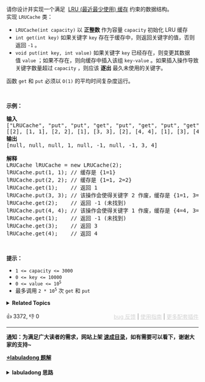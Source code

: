<div class="title__3Vvk">
 请你设计并实现一个满足&nbsp; 
 <a href="https://baike.baidu.com/item/LRU" target="_blank">LRU (最近最少使用) 缓存</a> 约束的数据结构。
</div>

<div class="title__3Vvk">
 实现 
 <code>LRUCache</code> 类：
</div>

<div class="original__bRMd"> 
 <div> 
  <ul> 
   <li><code>LRUCache(int capacity)</code> 以 <strong>正整数</strong> 作为容量&nbsp;<code>capacity</code> 初始化 LRU 缓存</li> 
   <li><code>int get(int key)</code> 如果关键字 <code>key</code> 存在于缓存中，则返回关键字的值，否则返回 <code>-1</code> 。</li> 
   <li><code>void put(int key, int value)</code>&nbsp;如果关键字&nbsp;<code>key</code> 已经存在，则变更其数据值&nbsp;<code>value</code> ；如果不存在，则向缓存中插入该组&nbsp;<code>key-value</code> 。如果插入操作导致关键字数量超过&nbsp;<code>capacity</code> ，则应该 <strong>逐出</strong> 最久未使用的关键字。</li> 
  </ul> 
 </div>
</div>

<p>函数 <code>get</code> 和 <code>put</code> 必须以 <code>O(1)</code> 的平均时间复杂度运行。</p>

<p>&nbsp;</p>

<p><strong>示例：</strong></p>

<pre>
<strong>输入</strong>
["LRUCache", "put", "put", "get", "put", "get", "put", "get", "get", "get"]
[[2], [1, 1], [2, 2], [1], [3, 3], [2], [4, 4], [1], [3], [4]]
<strong>输出</strong>
[null, null, null, 1, null, -1, null, -1, 3, 4]

<strong>解释</strong>
LRUCache lRUCache = new LRUCache(2);
lRUCache.put(1, 1); // 缓存是 {1=1}
lRUCache.put(2, 2); // 缓存是 {1=1, 2=2}
lRUCache.get(1);    // 返回 1
lRUCache.put(3, 3); // 该操作会使得关键字 2 作废，缓存是 {1=1, 3=3}
lRUCache.get(2);    // 返回 -1 (未找到)
lRUCache.put(4, 4); // 该操作会使得关键字 1 作废，缓存是 {4=4, 3=3}
lRUCache.get(1);    // 返回 -1 (未找到)
lRUCache.get(3);    // 返回 3
lRUCache.get(4);    // 返回 4
</pre>

<p>&nbsp;</p>

<p><strong>提示：</strong></p>

<ul> 
 <li><code>1 &lt;= capacity &lt;= 3000</code></li> 
 <li><code>0 &lt;= key &lt;= 10000</code></li> 
 <li><code>0 &lt;= value &lt;= 10<sup>5</sup></code></li> 
 <li>最多调用 <code>2 * 10<sup>5</sup></code> 次 <code>get</code> 和 <code>put</code></li> 
</ul>

<details><summary><strong>Related Topics</strong></summary>设计 | 哈希表 | 链表 | 双向链表</details><br>

<div>👍 3372, 👎 0<span style='float: right;'><span style='color: gray;'><a href='https://github.com/labuladong/fucking-algorithm/issues' target='_blank' style='color: lightgray;text-decoration: underline;'>bug 反馈</a> | <a href='https://labuladong.online/algo/fname.html?fname=jb插件简介' target='_blank' style='color: lightgray;text-decoration: underline;'>使用指南</a> | <a href='https://labuladong.online/algo/' target='_blank' style='color: lightgray;text-decoration: underline;'>更多配套插件</a></span></span></div>

<div id="labuladong"><hr>

**通知：为满足广大读者的需求，网站上架 [速成目录](https://labuladong.online/algo/intro/quick-learning-plan/)，如有需要可以看下，谢谢大家的支持~**



<p><strong><a href="https://labuladong.online/algo/data-structure/lru-cache/" target="_blank">⭐️labuladong 题解</a></strong></p>
<details><summary><strong>labuladong 思路</strong></summary>


<div id="labuladong_solution_zh">

## 基本思路

要让 `put` 和 `get` 方法的时间复杂度为 `O(1)`，我们可以总结出 `cache` 这个数据结构必要的条件：

1、显然 `cache` 中的元素必须有时序，以区分最近使用的和久未使用的数据，当容量满了之后要删除最久未使用的那个元素腾位置。

2、我们要在 `cache` 中快速找某个 `key` 是否已存在并得到对应的 `val`；

3、每次访问 `cache` 中的某个 `key`，需要将这个元素变为最近使用的，也就是说 `cache` 要支持在任意位置快速插入和删除元素。

哈希表查找快，但是数据无固定顺序；链表有顺序之分，插入删除快，但是查找慢，所以结合二者的长处，可以形成一种新的数据结构：哈希链表 `LinkedHashMap`：

![](https://labuladong.online/algo/images/lru/4.jpg)

至于 `put` 和 `get` 的具体逻辑，可以画出这样一个流程图：

![](https://labuladong.online/algo/images/lru/put.jpg)

根据上述逻辑写代码即可。

**详细题解**：
  - [算法就像搭乐高：手撸 LRU 算法](https://labuladong.online/algo/data-structure/lru-cache/)

</div>





<div id="solution">

## 解法代码



<div class="tab-panel"><div class="tab-nav">
<button data-tab-item="cpp" class="tab-nav-button btn " data-tab-group="default" onclick="switchTab(this)">cpp🤖</button>

<button data-tab-item="python" class="tab-nav-button btn " data-tab-group="default" onclick="switchTab(this)">python🤖</button>

<button data-tab-item="java" class="tab-nav-button btn active" data-tab-group="default" onclick="switchTab(this)">java🟢</button>

<button data-tab-item="go" class="tab-nav-button btn " data-tab-group="default" onclick="switchTab(this)">go🤖</button>

<button data-tab-item="javascript" class="tab-nav-button btn " data-tab-group="default" onclick="switchTab(this)">javascript🤖</button>
</div><div class="tab-content">
<div data-tab-item="cpp" class="tab-item " data-tab-group="default"><div class="highlight">

```cpp
// 注意：cpp 代码由 chatGPT🤖 根据我的 java 代码翻译。
// 本代码的正确性已通过力扣验证，如有疑问，可以对照 java 代码查看。

#include <unordered_map>
#include <list>
#include <utility>

using namespace std;

class LRUCache {
private:
    int cap;
    unordered_map<int, pair<int, list<int>::iterator>> cache;
    list<int> l;

public:
    LRUCache(int capacity) {
        this->cap = capacity;
    }

    int get(int key) {
        if (cache.find(key) == cache.end()) {
            return -1;
        }
        // 将 key 变为最近使用
        makeRecently(key);
        return cache[key].first;
    }

    void put(int key, int val) {
        if (cache.find(key) != cache.end()) {
            // 修改 key 的值
            l.erase(cache[key].second);
        } else {
            if (l.size() >= this->cap) {
                // 链表头部就是最久未使用的 key
                cache.erase(l.front());
                l.pop_front();
            }
        }
        // 将新的 key 添加链表尾部
        l.push_back(key);
        cache[key] = {val, prev(l.end())};
    }

    void makeRecently(int key) {
        int val = cache[key].first;
        // 删除 key，重新插入到队尾
        l.erase(cache[key].second);
        l.push_back(key);
        cache[key] = {val, prev(l.end())};
    }
};
```

</div></div>

<div data-tab-item="python" class="tab-item " data-tab-group="default"><div class="highlight">

```python
# 注意：python 代码由 chatGPT🤖 根据我的 java 代码翻译。
# 本代码的正确性已通过力扣验证，如有疑问，可以对照 java 代码查看。

class LRUCache:

    def __init__(self, capacity: int):
        self.cap = capacity
        self.cache = collections.OrderedDict()

    def get(self, key: int) -> int:
        if key not in self.cache:
            return -1
        # 将 key 变为最近使用
        self.makeRecently(key)
        return self.cache[key]

    def put(self, key: int, value: int) -> None:
        if key in self.cache:
            # 修改 key 的值
            self.cache[key] = value
            # 将 key 变为最近使用
            self.makeRecently(key)
            return

        if len(self.cache) >= self.cap:
            # 链表头部就是最久未使用的 key
            oldestKey = next(iter(self.cache))
            self.cache.pop(oldestKey)
        # 将新的 key 添加链表尾部
        self.cache[key] = value

    def makeRecently(self, key: int) -> None:
        value = self.cache.pop(key)
        # 删除 key，重新插入到队尾
        self.cache[key] = value
```

</div></div>

<div data-tab-item="java" class="tab-item active" data-tab-group="default"><div class="highlight">

```java
class LRUCache {
    int cap;
    LinkedHashMap<Integer, Integer> cache = new LinkedHashMap<>();
    public LRUCache(int capacity) {
        this.cap = capacity;
    }

    public int get(int key) {
        if (!cache.containsKey(key)) {
            return -1;
        }
        // 将 key 变为最近使用
        makeRecently(key);
        return cache.get(key);
    }

    public void put(int key, int val) {
        if (cache.containsKey(key)) {
            // 修改 key 的值
            cache.put(key, val);
            // 将 key 变为最近使用
            makeRecently(key);
            return;
        }

        if (cache.size() >= this.cap) {
            // 链表头部就是最久未使用的 key
            int oldestKey = cache.keySet().iterator().next();
            cache.remove(oldestKey);
        }
        // 将新的 key 添加链表尾部
        cache.put(key, val);
    }

    private void makeRecently(int key) {
        int val = cache.get(key);
        // 删除 key，重新插入到队尾
        cache.remove(key);
        cache.put(key, val);
    }
}
```

</div></div>

<div data-tab-item="go" class="tab-item " data-tab-group="default"><div class="highlight">

```go
// 注意：go 代码由 chatGPT🤖 根据我的 java 代码翻译。
// 本代码的正确性已通过力扣验证，如有疑问，可以对照 java 代码查看。

type LRUCache struct {
    capacity int
    cache    map[int]int
    keys     []int
}

func Constructor(capacity int) LRUCache {
    return LRUCache{
        capacity: capacity,
        cache:    make(map[int]int),
        keys:     make([]int, 0),
    }
}

func (this *LRUCache) Get(key int) int {
    if val, ok := this.cache[key]; !ok {
        return -1
    } else {
        // 将 key 变为最近使用
        this.makeRecently(key)
        return val
    }
}

func (this *LRUCache) Put(key int, value int) {
    if _, ok := this.cache[key]; ok {
        // 修改 key 的值
        this.cache[key] = value
        // 将 key 变为最近使用
        this.makeRecently(key)
        return
    }

    if len(this.cache) >= this.capacity {
        // 链表头部就是最久未使用的 key
        oldestKey := this.keys[0]
        this.keys = this.keys[1:]
        delete(this.cache, oldestKey)
    }
    // 将新的 key 添加链表尾部
    this.cache[key] = value
    this.keys = append(this.keys, key)
}

func (this *LRUCache) makeRecently(key int) {
    val := this.cache[key]
    // 删除 key，重新插入到队尾
    delete(this.cache, key)
    this.cache[key] = val
    // Move the key to the end to mark it as recently used.
    this.keys = append(this.keys, key)
    // Remove the old occurrence of the key.
    index := 0
    for i, k := range this.keys {
        if k == key {
            index = i
            break
        }
    }
    this.keys = append(this.keys[:index], this.keys[index+1:]...)
}
```

</div></div>

<div data-tab-item="javascript" class="tab-item " data-tab-group="default"><div class="highlight">

```javascript
// 注意：javascript 代码由 chatGPT🤖 根据我的 java 代码翻译。
// 本代码的正确性已通过力扣验证，如有疑问，可以对照 java 代码查看。

var LRUCache = function(capacity) {
    this.cap = capacity;
    this.cache = new Map();
};

LRUCache.prototype.get = function(key) {
    if (!this.cache.has(key)) {
        return -1;
    }
    // 将 key 变为最近使用
    this.makeRecently(key);
    return this.cache.get(key);
};

LRUCache.prototype.put = function(key, val) {
    if (this.cache.has(key)) {
        // 修改 key 的值
        this.cache.set(key, val);
        // 将 key 变为最近使用
        this.makeRecently(key);
        return;
    }

    if (this.cache.size >= this.cap) {
        // 链表头部就是最久未使用的 key
        const oldestKey = this.cache.keys().next().value;
        this.cache.delete(oldestKey);
    }
    // 将新的 key 添加链表尾部
    this.cache.set(key, val);
};

LRUCache.prototype.makeRecently = function(key) {
    const val = this.cache.get(key);
    // 删除 key，重新插入到队尾
    this.cache.delete(key);
    this.cache.set(key, val);
};
```

</div></div>
</div></div>

</div>
</details>
</div>

